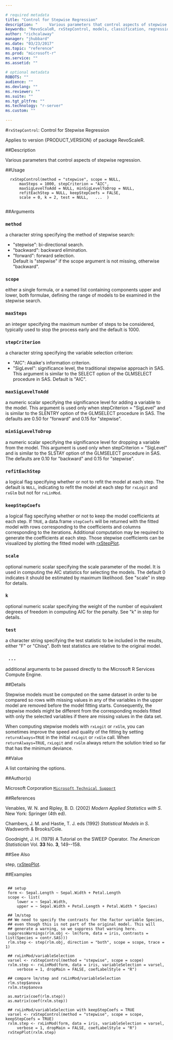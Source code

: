 ```yaml
--- 
 
# required metadata 
title: "Control for Stepwise Regression" 
description: "     Various parameters that control aspects of stepwise regression. " 
keywords: "RevoScaleR, rxStepControl, models, classification, regression" 
author: "richcalaway" 
manager: "jhubbard" 
ms.date: "03/23/2017" 
ms.topic: "reference" 
ms.prod: "microsoft-r" 
ms.service: "" 
ms.assetid: "" 
 
# optional metadata 
ROBOTS: "" 
audience: "" 
ms.devlang: "" 
ms.reviewer: "" 
ms.suite: "" 
ms.tgt_pltfrm: "" 
ms.technology: "r-server" 
ms.custom: "" 
 
--- 
```

 
 
 #`rxStepControl`: Control for Stepwise Regression

 Applies to version {PRODUCT_VERSION} of package RevoScaleR.
 
 
 ##Description
 
Various parameters that control aspects of stepwise regression.
 
 
 ##Usage

```   
  rxStepControl(method = "stepwise", scope = NULL, 
      maxSteps = 1000, stepCriterion = "AIC",
      maxSigLevelToAdd = NULL, minSigLevelToDrop = NULL,
      refitEachStep = NULL, keepStepCoefs = FALSE,
      scale = 0, k = 2, test = NULL,   ...  )
 
```
 
 ##Arguments

   
    
 ### `method`
  a character string specifying the method of stepwise search:  
*   "stepwise": bi-directional search. 
*   "backward": backward elimination. 
*   "forward": forward selection.   
 Default is "stepwise" if the scope argument is not missing, otherwise "backward". 
  
    
 ### `scope`
  either a single formula, or a named list containing components upper and lower, both formulae, defining the range of models to be examined in the stepwise search. 
  
    
 ### `maxSteps`
  an integer specifying the maximum number of steps to be considered, typically used to stop the process early and the default is 1000. 
  
  
    
 ### `stepCriterion`
  a character string specifying the variable selection criterion:  
*   "AIC": Akaike's information criterion. 
*   "SigLevel": significance level, the traditional stepwise approach in SAS. 
 This argument is similar to the SELECT option of the GLMSELECT procedure in SAS.  Default is "AIC". 
  
    
 ### `maxSigLevelToAdd`
  a numeric scalar specifying the significance level for adding a variable to the model.  This argument is used only when stepCriterion = "SigLevel" and  is similar to the SLENTRY option of the GLMSELECT procedure in SAS. The defaults are 0.50 for "forward" and 0.15 for "stepwise". 
  
    
 ### `minSigLevelToDrop`
  a numeric scalar specifying the significance level for dropping a variable from the model. This argument is used only when stepCriterion = "SigLevel" and  is similar to the SLSTAY option of the GLMSELECT procedure in SAS. The defaults are 0.10 for "backward" and 0.15 for "stepwise". 
  
    
 ### `refitEachStep`
  a logical flag specifying whether or not to refit the model at each step. The default is `NULL`,  indicating to refit the model at each step for `rxLogit` and `rxGlm` but not for `rxLinMod`. 
  
    
 ### `keepStepCoefs`
  a logical flag specifying whether or not to keep the model coefficients at each step.  If `TRUE`, a data.frame `stepCoefs` will be returned with the fitted model with rows corresponding to the coefficients and columns corresponding to the iterations. Additional computation may be required to generate the coefficients at each step. Those stepwise coefficients can be visualized by plotting the fitted model with [rxStepPlot](rxStepPlot.md). 
  
    
 ### `scale`
  optional numeric scalar specifying the scale parameter of the model. It is used in computing the AIC statistics for selecting the models. The default 0 indicates it should be estimated by maximum likelihood. See "scale" in step for details. 
  
    
 ### `k`
  optional numeric scalar specifying the weight of the number of  equivalent degrees of freedom in computing AIC for the penalty.  See "k" in step for details. 
  
    
 ### `test`
  a character string specifying the test statistic to be included in the results, either "F" or "Chisq". Both test statistics are relative to the original model. 
  
    
 ### ` ...`
  additional arguments to be passed directly to the Microsoft R Services Compute Engine. 
  
 
 
 ##Details
 
Stepwise models must be computed on the same dataset in order to be compared so
rows with missing values in any of the variables in the upper model are removed
before the model fitting starts.
Consequently, the stepwise models might be different from the corresponding models 
fitted with only the selected variables if there are missing values in the data set.

When computing stepwise models with `rxLogit` or `rxGlm`, you can
sometimes improve the speed and quality of the fitting by setting `returnAlways=TRUE`
in the initial `rxLogit` or `rxGlm` call. When `returnAlways=TRUE`, 
`rxLogit` and `rxGlm` always return the solution tried so far that has the minimum deviance.
 
 
 ##Value
 
A list containing the options.
 
 ##Author(s)
 
Microsoft Corporation [`Microsoft Technical Support`](https://go.microsoft.com/fwlink/?LinkID=698556&clcid=0x409)

 
 
 ##References
 
Venables, W. N. and Ripley, B. D. (2002) 
*Modern Applied Statistics with S*. 
New York: Springer (4th ed).

Chambers, J. M. and Hastie, T. J. eds (1992)
*Statistical Models in S*.
Wadsworth & Brooks/Cole.

Goodnight, J. H. (1979)
A Tutorial on the SWEEP Operator.
*The American Statistician* 
Vol. **33** No. **3**, 149--158.
 
 
 ##See Also
 
step, [rxStepPlot](rxStepPlot.md).
   
 ##Examples

 ```
   
  ## setup
  form <- Sepal.Length ~ Sepal.Width + Petal.Length
  scope <- list(
      lower = ~ Sepal.Width,
      upper = ~ Sepal.Width + Petal.Length + Petal.Width * Species)
      
  ## lm/step
  ## We need to specify the contrasts for the factor variable Species,
  ## even though this is not part of the original model. This will 
  ## generate a warning, so we suppress that warning here.
  suppressWarnings(rlm.obj <- lm(form, data = iris, contrasts = list(Species = contr.SAS)))
  rlm.step <- step(rlm.obj, direction = "both", scope = scope, trace = 1)
  
  ## rxLinMod/variableSelection
  varsel <- rxStepControl(method = "stepwise", scope = scope)
  rxlm.step <- rxLinMod(form, data = iris, variableSelection = varsel,
      verbose = 1, dropMain = FALSE, coefLabelStyle = "R")
      
  ## compare lm/step and rxLinMod/variableSelection
  rlm.step$anova
  rxlm.step$anova
  
  as.matrix(coef(rlm.step))
  as.matrix(coef(rxlm.step))
  
  ## rxLinMod/variableSelection with keepStepCoefs = TRUE
  varsel <- rxStepControl(method = "stepwise", scope = scope, keepStepCoefs = TRUE)
  rxlm.step <- rxLinMod(form, data = iris, variableSelection = varsel,
      verbose = 1, dropMain = FALSE, coefLabelStyle = "R")
  rxStepPlot(rxlm.step)
 
```
 
 
 

